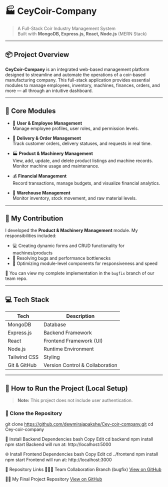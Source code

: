 # 🏭 CeyCoir-Company

> A Full-Stack Coir Industry Management System  
> Built with **MongoDB, Express.js, React, Node.js** (MERN Stack)

---

## 📦 Project Overview

**CeyCoir-Company** is an integrated web-based management platform designed to streamline and automate the operations of a coir-based manufacturing company. This full-stack application provides essential modules to manage employees, inventory, machines, finances, orders, and more — all through an intuitive dashboard.

---

## 🧩 Core Modules

- 👥 **User & Employee Management**  
  Manage employee profiles, user roles, and permission levels.

- 🚚 **Delivery & Order Management**  
  Track customer orders, delivery statuses, and requests in real time.

- 🏭 **Product & Machinery Management**  
  View, add, update, and delete product listings and machine records. Monitor machine usage and maintenance.

- 💰 **Financial Management**  
  Record transactions, manage budgets, and visualize financial analytics.

- 🏢 **Warehouse Management**  
  Monitor inventory, stock movement, and raw material levels.

---

## 🔧 My Contribution

I developed the **Product & Machinery Management** module. My responsibilities included:

- 💻 Creating dynamic forms and CRUD functionality for machines/products  
- 🐞 Resolving bugs and performance bottlenecks  
- 🚀 Optimizing module-level components for responsiveness and speed  

📂 You can view my complete implementation in the `bugfix` branch of our team repo.

---

## 💻 Tech Stack

| Tech           | Description                   |
|----------------|-------------------------------|
| MongoDB        | Database                      |
| Express.js     | Backend Framework             |
| React          | Frontend Framework (UI)       |
| Node.js        | Runtime Environment           |
| Tailwind CSS   | Styling                       |
| Git & GitHub   | Version Control & Collaboration |

---

## 🚀 How to Run the Project (Local Setup)

> **Note:** This project does not include user authentication.

### 📁 Clone the Repository

 
git clone https://github.com/dewmirajapakshe/Cey-coir-company.git
cd Cey-coir-company


📂 Install Backend Dependencies
bash
Copy
Edit
cd backend
npm install
npm start
Backend will run at: http://localhost:5000

🌐 Install Frontend Dependencies
bash
Copy
Edit
cd ../frontend
npm install
npm start
Frontend will run at: http://localhost:3000

🔗 Repository Links
🧑‍🤝‍🧑 Team Collaboration Branch (bugfix)
[View on GitHub](https://github.com/Lithira-Sasmitha/ITP/tree/bugfix)

🙋‍♀️ My Final Project Repository
[View on GitHub](https://github.com/dewmirajapakshe/Cey-coir-company)
